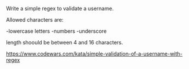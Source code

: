 Write a simple regex to validate a username.

Allowed characters are:

-lowercase letters -numbers -underscore

length shoould be between 4 and 16 characters.


https://www.codewars.com/kata/simple-validation-of-a-username-with-regex
